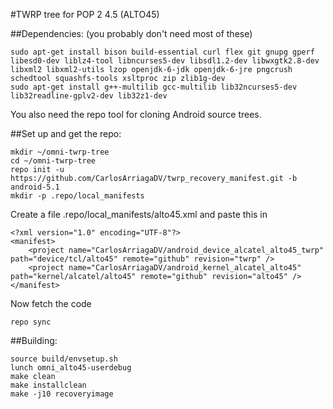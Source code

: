#TWRP tree for POP 2 4.5 (ALTO45)

##Dependencies:
(you probably don't need most of these)
````
sudo apt-get install bison build-essential curl flex git gnupg gperf libesd0-dev liblz4-tool libncurses5-dev libsdl1.2-dev libwxgtk2.8-dev libxml2 libxml2-utils lzop openjdk-6-jdk openjdk-6-jre pngcrush schedtool squashfs-tools xsltproc zip zlib1g-dev
sudo apt-get install g++-multilib gcc-multilib lib32ncurses5-dev lib32readline-gplv2-dev lib32z1-dev
````
You also need the repo tool for cloning Android source trees.

##Set up and get the repo:
````
mkdir ~/omni-twrp-tree
cd ~/omni-twrp-tree
repo init -u https://github.com/CarlosArriagaDV/twrp_recovery_manifest.git -b android-5.1
mkdir -p .repo/local_manifests
````

Create a file .repo/local_manifests/alto45.xml and paste this in
````
<?xml version="1.0" encoding="UTF-8"?>
<manifest>
    <project name="CarlosArriagaDV/android_device_alcatel_alto45_twrp" path="device/tcl/alto45" remote="github" revision="twrp" />
    <project name="CarlosArriagaDV/android_kernel_alcatel_alto45" path="kernel/alcatel/alto45" remote="github" revision="alto45" />
</manifest>
````

Now fetch the code
````
repo sync
````

##Building:
````
source build/envsetup.sh
lunch omni_alto45-userdebug
make clean
make installclean
make -j10 recoveryimage
````

